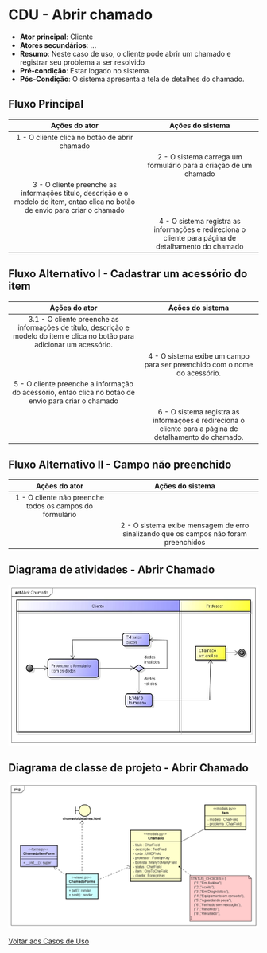 # CDU - Abrir chamado

-   **Ator principal**: Cliente
-   **Atores secundários**: ...
-   **Resumo**: Neste caso de uso, o cliente pode abrir um chamado e registrar seu problema a ser resolvido
-   **Pré-condição**: Estar logado no sistema.
-   **Pós-Condição**: O sistema apresenta a tela de detalhes do chamado.

## Fluxo Principal

| Ações do ator | Ações do sistema |
| :-----------------: | :-----------------: | 
| 1 - O cliente clica no botão de abrir chamado | |  
| | 2 - O sistema carrega um formulário para a criação de um chamado | 
| 3 - O cliente preenche as informações titulo, descrição e o modelo do item, entao clica no botão de envio para criar o chamado | | 
| | 4 - O sistema registra as informações e redireciona o cliente para página de detalhamento do chamado |  

## Fluxo Alternativo I - Cadastrar um acessório do item

| **Ações do ator** | **Ações do sistema** |  
|:------------------:|:--------------------:|  
| 3.1 - O cliente preenche as informações de título, descrição e modelo do item e clica no botão para adicionar um acessório. | |  
| | 4 - O sistema exibe um campo para ser preenchido com o nome do acessório. |  
| 5 - O cliente preenche a informação do acessório, entao clica no botão de envio para criar o chamado | |  
| | 6 - O sistema registra as informações e redireciona o cliente para a página de detalhamento do chamado. |  

## Fluxo Alternativo II - Campo não preenchido
| Ações do ator | Ações do sistema |
| :-----------------: |:-----------------: | 
| 1 - O cliente não preenche todos os campos do formulário | |  
| | 2 - O sistema exibe mensagem de erro sinalizando que os campos não foram preenchidos |

## Diagrama de atividades - Abrir Chamado

![diagrama de atividades](../imgs/atividades/ativ_abrir_chamado.jpg "Diagrama de atividades - Abrir Chamado")

## Diagrama de classe de projeto - Abrir Chamado

![diagrama de classe de projeto](../imgs/cproj/abrirchamado.png "Diagrama de classe de projeto - Abrir Chamado")

[Voltar aos Casos de Uso](../cdu.md)
